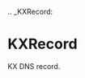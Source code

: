[//]: # (THE CONTENT BELOW IS GENERATED. DO NOT EDIT.)
.. _KXRecord:

# KXRecord
[//]: # (ADD YOUR NOTES BELOW. THESE WILL BE PICKED EVERY TIME THE DOCS ARE REGENERATED. //end)
KX DNS record.